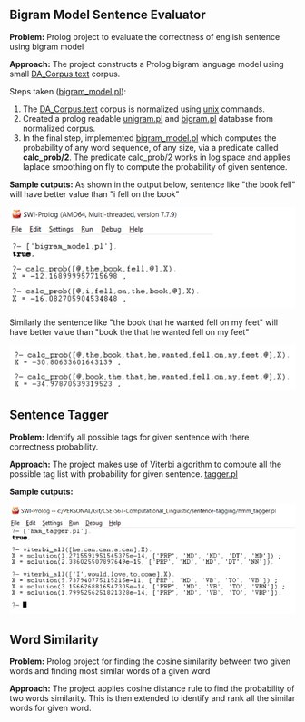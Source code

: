 ## Bigram Model Sentence Evaluator
**Problem:** Prolog project to evaluate the correctness of english sentence using bigram model

**Approach:**
The project constructs a Prolog bigram language model using small [DA_Corpus.text](DA_Corpus.txt) corpus.

Steps taken ([bigram_model.pl](bigram_model.pl)):

1. The [DA_Corpus.text](DA_Corpus.txt) corpus is normalized using [unix](unix_commands.txt) commands.
2. Created a prolog readable [unigram.pl](unigrams.pl) and [bigram.pl](bigrams.pl) database from normalized corpus.
3. In the final step, implemented [bigram_model.pl](bigram_model.pl) which computes the probability of any word sequence, of any size, via a predicate called **calc_prob/2**. The predicate calc_prob/2 works in log space and applies laplace smoothing on fly to compute the probability of given sentence.

**Sample outputs:** 
As shown in the output below, sentence like "the book fell" will have better value than "i fell on the book"

![output1](output/output1.png)

Similarly the sentence like "the book that he wanted fell on my feet" will have better value than "book the that he wanted fell on my feet"

![output2](output/output2.png)



##
## Sentence Tagger

**Problem:** Identify all possible tags for given sentence with there correctness probability.

**Approach:** The project makes use of Viterbi algorithm to compute all the possible tag list with probability for given sentence.
[tagger.pl](hmm_tagger.pl)

**Sample outputs:**

![output1](sentence-tagging/output.PNG)



##
## Word Similarity
**Problem:** Prolog project for finding the cosine similarity between two given words and finding most similar words of a given word

**Approach:**
  The project applies cosine distance rule to find the probability of two words similarity. This is then extended to identify and rank all the similar words for given word.
  

